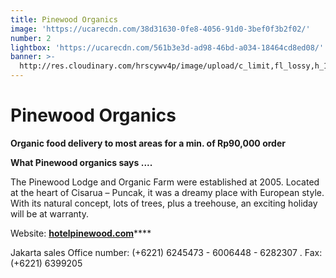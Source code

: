```yaml
---
title: Pinewood Organics
image: 'https://ucarecdn.com/38d31630-0fe8-4056-91d0-3bef0f3b2f02/'
number: 2
lightbox: 'https://ucarecdn.com/561b3e3d-ad98-46bd-a034-18464cd8ed08/'
banner: >-
  http://res.cloudinary.com/hrscywv4p/image/upload/c_limit,fl_lossy,h_1500,w_2000,f_auto,q_auto/v1/1378019/kilarov-zaneit-634702-unsplash_zfrfwx.jpg
---
```

# **Pinewood Organics**

**Organic food delivery to most areas for a min. of Rp90,000 order**

**What Pinewood organics says ....**

The Pinewood Lodge and Organic Farm were established at 2005. Located at the heart of Cisarua – Puncak, it was a dreamy place with European style. With its natural concept, lots of trees, plus a treehouse, an exciting holiday will be at warranty.

Website: [**hotelpinewood.com**](hotelpinewood.com)****

Jakarta sales Office number: (+6221) 6245473 - 6006448 - 6282307 . Fax: (+6221) 6399205
